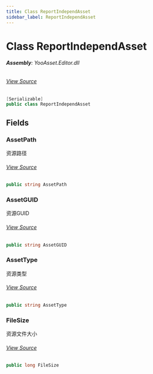 ```yaml
---
title: Class ReportIndependAsset
sidebar_label: ReportIndependAsset
---
```

# Class ReportIndependAsset


###### **Assembly**: YooAsset.Editor.dll
###### [View Source](https://github.com/tuyoogame/YooAsset-Samples.git/blob/main/Assets/YooAsset/Editor/AssetBundleReporter/ReportIndependAsset.cs#L7)
```csharp title="Declaration"
[Serializable]
public class ReportIndependAsset
```
## Fields
### AssetPath
资源路径
###### [View Source](https://github.com/tuyoogame/YooAsset-Samples.git/blob/main/Assets/YooAsset/Editor/AssetBundleReporter/ReportIndependAsset.cs#L13)
```csharp title="Declaration"
public string AssetPath
```
### AssetGUID
资源GUID
###### [View Source](https://github.com/tuyoogame/YooAsset-Samples.git/blob/main/Assets/YooAsset/Editor/AssetBundleReporter/ReportIndependAsset.cs#L18)
```csharp title="Declaration"
public string AssetGUID
```
### AssetType
资源类型
###### [View Source](https://github.com/tuyoogame/YooAsset-Samples.git/blob/main/Assets/YooAsset/Editor/AssetBundleReporter/ReportIndependAsset.cs#L23)
```csharp title="Declaration"
public string AssetType
```
### FileSize
资源文件大小
###### [View Source](https://github.com/tuyoogame/YooAsset-Samples.git/blob/main/Assets/YooAsset/Editor/AssetBundleReporter/ReportIndependAsset.cs#L28)
```csharp title="Declaration"
public long FileSize
```
